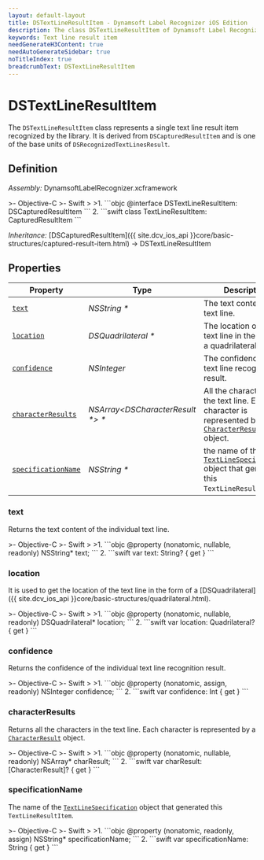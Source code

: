 ```yaml
---
layout: default-layout
title: DSTextLineResultItem - Dynamsoft Label Recognizer iOS Edition
description: The class DSTextLineResultItem of Dynamsoft Label Recognizer iOS edition represents a text line result item recognized by a document layout analysis engine.
keywords: Text line result item
needGenerateH3Content: true
needAutoGenerateSidebar: true
noTitleIndex: true
breadcrumbText: DSTextLineResultItem
---
```


# DSTextLineResultItem

The `DSTextLineResultItem` class represents a single text line result item recognized by the library. It is derived from `DSCapturedResultItem` and is one of the base units of `DSRecognizedTextLinesResult`.

## Definition

*Assembly:* DynamsoftLabelRecognizer.xcframework

<div class="sample-code-prefix"></div>
>- Objective-C
>- Swift
>
>1. 
```objc
@interface DSTextLineResultItem: DSCapturedResultItem
```
2. 
```swift
class TextLineResultItem: CapturedResultItem
```

*Inheritance:* [DSCapturedResultItem]({{ site.dcv_ios_api }}core/basic-structures/captured-result-item.html) -> DSTextLineResultItem

## Properties

| Property | Type | Description |
| -------- | ---- | ----------- |
| [`text`](#text) | *NSString \** | The text content of the text line. |
| [`location`](#location) | *DSQuadrilateral \** | The location of the text line in the form of a quadrilateral. |
| [`confidence`](#confidence) | *NSInteger* | The confidence of the text line recognition result. |
| [`characterResults`](#characterresults) | *NSArray<DSCharacterResult \*> \** | All the characters in the text line. Each character is represented by a [`CharacterResult`](character-result.md) object. |
| [`specificationName`](#specificationname) | *NSString \** | the name of the [`TextLineSpecification`]({{site.dcv_parameter_reference}}text-line-specification/) object that generated this `TextLineResultItem`. |

### text

Returns the text content of the individual text line.

<div class="sample-code-prefix"></div>
>- Objective-C
>- Swift
>
>1. 
```objc
@property (nonatomic, nullable, readonly) NSString* text;
```
2. 
```swift
var text: String? { get }
```

### location

It is used to get the location of the text line in the form of a [DSQuadrilateral]({{ site.dcv_ios_api }}core/basic-structures/quadrilateral.html).

<div class="sample-code-prefix"></div>
>- Objective-C
>- Swift
>
>1. 
```objc
@property (nonatomic, nullable, readonly) DSQuadrilateral* location;
```
2. 
```swift
var location: Quadrilateral? { get }
```

### confidence

Returns the confidence of the individual text line recognition result.

<div class="sample-code-prefix"></div>
>- Objective-C
>- Swift
>
>1. 
```objc
@property (nonatomic, assign, readonly) NSInteger confidence;
```
2. 
```swift
var confidence: Int { get }
```

### characterResults

Returns all the characters in the text line. Each character is represented by a [`CharacterResult`](character-result.md) object.

<div class="sample-code-prefix"></div>
>- Objective-C
>- Swift
>
>1. 
```objc
@property (nonatomic, nullable, readonly) NSArray<DSCharacterResult*>* charResult;
```
2. 
```swift
var charResult: [CharacterResult]? { get }
```

### specificationName

The name of the [`TextLineSpecification`]({{site.dcv_parameter_reference}}text-line-specification/) object that generated this `TextLineResultItem`.

<div class="sample-code-prefix"></div>
>- Objective-C
>- Swift
>
>1. 
```objc
@property (nonatomic, readonly, assign) NSString* specificationName;
```
2. 
```swift
var specificationName: String { get }
```
